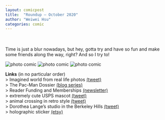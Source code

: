 ```yaml
---
layout: comicpost
title:  "Roundup – October 2020"
author: "Weiwei Hsu"
categories: comic
---
```

<!-- Primary Meta Tags -->
<meta name="title" content="Roundup – October 2020">
<meta name="description" content="A comic-y report on October">

<!-- Open Graph / Facebook -->
<meta property="og:type" content="website">
<meta property="og:url" content="http://weiweihsu.com/2020-07-26/wheres-home">
<meta property="og:title" content="Roundup – October 2020">
<meta property="og:description" content="A comic-y report on October">
<meta property="og:image" content="/assets/comic/roundup_October_tag.jpg">

<!-- Twitter -->
<meta property="twitter:card" content="summary_large_image">
<meta property="twitter:url" content="http://weiweihsu.com/2020-07-26/wheres-home">
<meta property="twitter:title" content="Roundup – October 2020">
<meta property="twitter:description" content="A comic-y report on October">
<meta property="twitter:image" content="/assets/comic/roundup_October_tag.jpg">

<br>

<br>
Time is just a blur nowadays, but hey, gotta try and have so fun and make some friends along the way, right? And so I try to!

![photo comic]({{site.baseurl}}/assets/comic/roundup_october_1.jpg)
![photo comic]({{site.baseurl}}/assets/comic/roundup_october_2.jpg)
![photo comic]({{site.baseurl}}/assets/comic/roundup_october_3.jpg)

**Links** (in no particular order)
<br>> Imagined world from real life photos [(tweet)](https://twitter.com/ac2971/status/1302286507860873216)
<br>> The Pac-Man Dossier [(blog series)](https://www.gamasutra.com/view/feature/132330/the_pacman_dossier.php?page=7)
<br>> Reader Funding and Memberships [(newsletter)](https://us9.campaign-archive.com/?u=53709f7464612649480cf2d1b&id=b7e6481793)
<br>> extremely cute USPS mascot [(tweet)](https://twitter.com/ewalus/status/1292288407729651717?s=20)
<br>> animal crossing in retro style [(tweet)](https://twitter.com/instant_onion/status/1299120925602914304)
<br>> Dorothea Lange’s studio in the Berkeley Hills [(tweet)](https://twitter.com/carolradq/status/1303135715203657728?s=20)
<br>> holographic sticker [(etsy)](https://www.etsy.com/shop/starryarcana)
